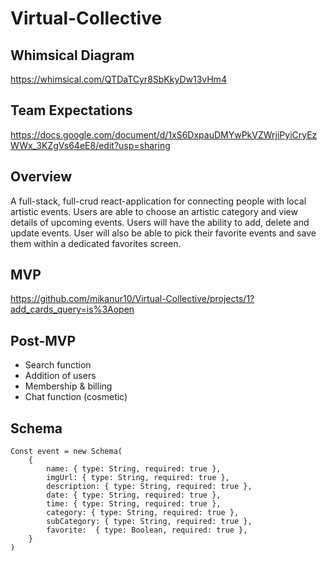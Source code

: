 # Virtual-Collective

## Whimsical Diagram

https://whimsical.com/QTDaTCyr8SbKkyDw13vHm4

## Team Expectations

https://docs.google.com/document/d/1xS6DxpauDMYwPkVZWrjiPyiCryEzWWx_3KZgVs64eE8/edit?usp=sharing

## Overview

A full-stack, full-crud react-application for connecting people with local artistic events. Users are able to choose an artistic category and view details of upcoming events. Users will have the ability to add, delete and update events. User will also be able to pick their favorite events and save them within a dedicated favorites screen.

## MVP

https://github.com/mikanur10/Virtual-Collective/projects/1?add_cards_query=is%3Aopen

## Post-MVP

- Search function
- Addition of users
- Membership & billing
- Chat function (cosmetic)

## Schema

```
Const event = new Schema(
	{
		name: { type: String, required: true },
		imgUrl: { type: String, required: true },
		description: { type: String, required: true },
		date: { type: String, required: true },
		time: { type: String, required: true },
		category: { type: String, required: true },
		subCategory: { type: String, required: true },
		favorite:  { type: Boolean, required: true },
	}
)

```
